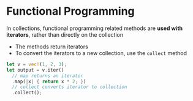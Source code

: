 # Functional Programming

In collections, functional programming related methods are **used with
iterators**, rather than directly on the collection

- The methods return iterators
- To convert the iterators to a new collection, use the `collect` method

```rust
let v = vec!(1, 2, 3);
let output = v.iter()
  // map returns an iterator
  .map(|x| { return x * 2; })
  // collect converts iterator to collection
  .collect();
```
